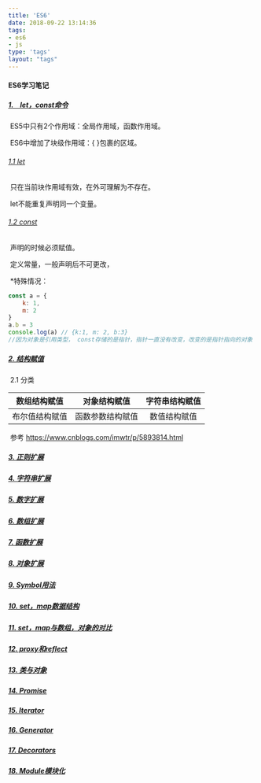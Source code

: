 ```yaml
---
title: 'ES6'
date: 2018-09-22 13:14:36
tags:
- es6
- js
type: 'tags'
layout: "tags"
---
```


#### ES6学习笔记

##### <u>1.    let，const命令</u>

​	ES5中只有2个作用域：全局作用域，函数作用域。

​	ES6中增加了块级作用域：{ }包裹的区域。

###### <u>1.1 let</u>

​		只在当前块作用域有效，在外可理解为不存在。

​		let不能重复声明同一个变量。

###### <u>1.2 const</u>

​	声明的时候必须赋值。

​	定义常量，一般声明后不可更改，

​	*特殊情况： 

```javascript
const a = {
    k: 1,
    m: 2
}
a.b = 3
console.log(a) // {k:1, m: 2, b:3} 
//因为对象是引用类型， const存储的是指针，指针一直没有改变，改变的是指针指向的对象
```

##### <u>2.     结构赋值</u>

​	2.1 分类

|  数组结构赋值  |   对象结构赋值   | 字符串结构赋值 |
| :------------: | :--------------: | :------------: |
| 布尔值结构赋值 | 函数参数结构赋值 |  数值结构赋值  |

​		参考 https://www.cnblogs.com/imwtr/p/5893814.html

##### <u>3.     正则扩展</u>

##### <u>4.     字符串扩展</u>

##### <u>5.     数字扩展</u>

##### <u>6.     数组扩展</u>

##### <u>7.     函数扩展</u>

##### <u>8.     对象扩展</u>

##### <u>9.     Symbol用法</u>

##### <u>10.  set，map数据结构</u>

##### <u>11.  set，map与数组，对象的对比</u>

##### <u>12.  proxy和reflect</u>

##### <u>13.  类与对象</u>

##### <u>14.  Promise</u>

##### <u>15.  Iterator</u>

##### <u>16.  Generator</u>

##### <u>17.  Decorators</u>

##### <u>18.  Module模块化</u>

